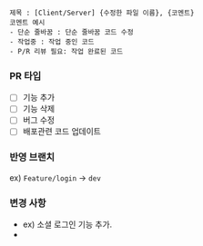 ```plain
제목 : [Client/Server] {수정한 파일 이름}, {코멘트}
코멘트 예시
- 단순 줄바꿈 : 단순 줄바꿈 코드 수정
- 작업중 : 작업 중인 코드
- P/R 리뷰 필요: 작업 완료된 코드
```

### PR 타입
- [ ] 기능 추가
- [ ] 기능 삭제
- [ ] 버그 수정
- [ ] 배포관련 코드 업데이트

### 반영 브랜치
ex) `Feature/login` -> `dev`

### 변경 사항
- ex) 소셜 로그인 기능 추가.
- 
